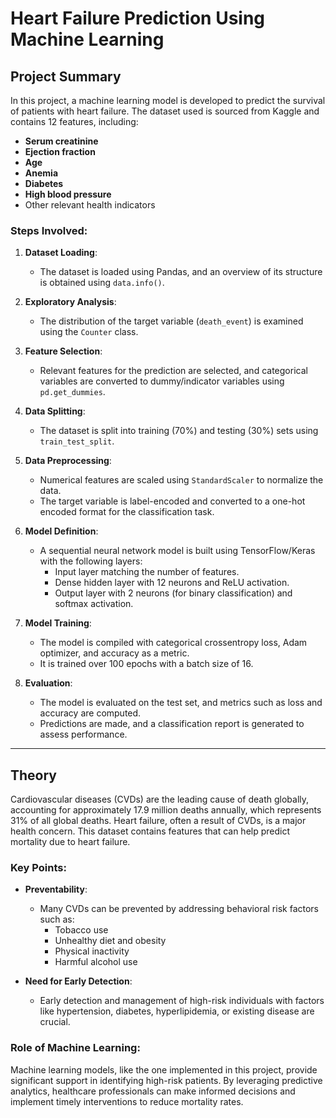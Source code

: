 # Heart Failure Prediction Using Machine Learning

## Project Summary
In this project, a machine learning model is developed to predict the survival of patients with heart failure. The dataset used is sourced from Kaggle and contains 12 features, including:

- **Serum creatinine**
- **Ejection fraction**
- **Age**
- **Anemia**
- **Diabetes**
- **High blood pressure**
- Other relevant health indicators

### Steps Involved:
1. **Dataset Loading**:
   - The dataset is loaded using Pandas, and an overview of its structure is obtained using `data.info()`.

2. **Exploratory Analysis**:
   - The distribution of the target variable (`death_event`) is examined using the `Counter` class.

3. **Feature Selection**:
   - Relevant features for the prediction are selected, and categorical variables are converted to dummy/indicator variables using `pd.get_dummies`.

4. **Data Splitting**:
   - The dataset is split into training (70%) and testing (30%) sets using `train_test_split`.

5. **Data Preprocessing**:
   - Numerical features are scaled using `StandardScaler` to normalize the data.
   - The target variable is label-encoded and converted to a one-hot encoded format for the classification task.

6. **Model Definition**:
   - A sequential neural network model is built using TensorFlow/Keras with the following layers:
     - Input layer matching the number of features.
     - Dense hidden layer with 12 neurons and ReLU activation.
     - Output layer with 2 neurons (for binary classification) and softmax activation.

7. **Model Training**:
   - The model is compiled with categorical crossentropy loss, Adam optimizer, and accuracy as a metric.
   - It is trained over 100 epochs with a batch size of 16.

8. **Evaluation**:
   - The model is evaluated on the test set, and metrics such as loss and accuracy are computed.
   - Predictions are made, and a classification report is generated to assess performance.

---

## Theory
Cardiovascular diseases (CVDs) are the leading cause of death globally, accounting for approximately 17.9 million deaths annually, which represents 31% of all global deaths. Heart failure, often a result of CVDs, is a major health concern. This dataset contains features that can help predict mortality due to heart failure.

### Key Points:
- **Preventability**:
  - Many CVDs can be prevented by addressing behavioral risk factors such as:
    - Tobacco use
    - Unhealthy diet and obesity
    - Physical inactivity
    - Harmful alcohol use

- **Need for Early Detection**:
  - Early detection and management of high-risk individuals with factors like hypertension, diabetes, hyperlipidemia, or existing disease are crucial.

### Role of Machine Learning:
Machine learning models, like the one implemented in this project, provide significant support in identifying high-risk patients. By leveraging predictive analytics, healthcare professionals can make informed decisions and implement timely interventions to reduce mortality rates.


